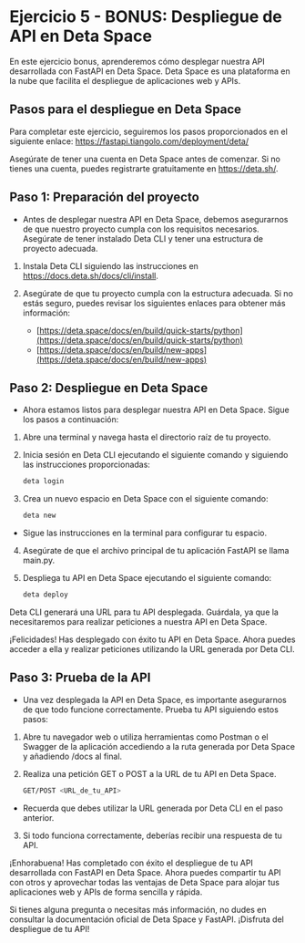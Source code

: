 # Ejercicio 5 - BONUS: Despliegue de API en Deta Space

En este ejercicio bonus, aprenderemos cómo desplegar nuestra API desarrollada con FastAPI en Deta Space. Deta Space es una plataforma en la nube que facilita el despliegue de aplicaciones web y APIs.

## Pasos para el despliegue en Deta Space

Para completar este ejercicio, seguiremos los pasos proporcionados en el siguiente enlace: https://fastapi.tiangolo.com/deployment/deta/

Asegúrate de tener una cuenta en Deta Space antes de comenzar. Si no tienes una cuenta, puedes registrarte gratuitamente en https://deta.sh/.

## Paso 1: Preparación del proyecto

- Antes de desplegar nuestra API en Deta Space, debemos asegurarnos de que nuestro proyecto cumpla con los requisitos necesarios. Asegúrate de tener instalado Deta CLI y tener una estructura de proyecto adecuada.

1. Instala Deta CLI siguiendo las instrucciones en https://docs.deta.sh/docs/cli/install.

2. Asegúrate de que tu proyecto cumpla con la estructura adecuada. Si no estás seguro, puedes revisar los siguientes enlaces para obtener más información:
    -  [https://deta.space/docs/en/build/quick-starts/python](https://deta.space/docs/en/build/quick-starts/python)
    -  [https://deta.space/docs/en/build/new-apps](https://deta.space/docs/en/build/new-apps)

## Paso 2: Despliegue en Deta Space

- Ahora estamos listos para desplegar nuestra API en Deta Space. Sigue los pasos a continuación:

1. Abre una terminal y navega hasta el directorio raíz de tu proyecto.

2. Inicia sesión en Deta CLI ejecutando el siguiente comando y siguiendo las instrucciones proporcionadas:

    ```bash
    deta login
    ```

3. Crea un nuevo espacio en Deta Space con el siguiente comando:

    ```bash
    deta new
    ```

- Sigue las instrucciones en la terminal para configurar tu espacio.

4. Asegúrate de que el archivo principal de tu aplicación FastAPI se llama main.py.

5. Despliega tu API en Deta Space ejecutando el siguiente comando:

    ```bash
    deta deploy
    ```

Deta CLI generará una URL para tu API desplegada. Guárdala, ya que la necesitaremos para realizar peticiones a nuestra API en Deta Space.

¡Felicidades! Has desplegado con éxito tu API en Deta Space. Ahora puedes acceder a ella y realizar peticiones utilizando la URL generada por Deta CLI.

## Paso 3: Prueba de la API

- Una vez desplegada la API en Deta Space, es importante asegurarnos de que todo funcione correctamente. Prueba tu API siguiendo estos pasos:

1. Abre tu navegador web o utiliza herramientas como Postman o el Swagger de la aplicación accediendo a la ruta generada por Deta Space y añadiendo /docs al final.

2. Realiza una petición GET o POST a la URL de tu API en Deta Space.

    ```bash
    GET/POST <URL_de_tu_API>
    ```

- Recuerda que debes utilizar la URL generada por Deta CLI en el paso anterior.

3. Si todo funciona correctamente, deberías recibir una respuesta de tu API.

¡Enhorabuena! Has completado con éxito el despliegue de tu API desarrollada con FastAPI en Deta Space. Ahora puedes compartir tu API con otros y aprovechar todas las ventajas de Deta Space para alojar tus aplicaciones web y APIs de forma sencilla y rápida.

Si tienes alguna pregunta o necesitas más información, no dudes en consultar la documentación oficial de Deta Space y FastAPI. ¡Disfruta del despliegue de tu API!
